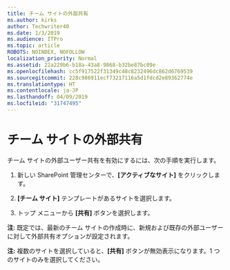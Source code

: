 ```yaml
---
title: チーム サイトの外部共有
ms.author: kirks
author: Techwriter40
ms.date: 1/3/2019
ms.audience: ITPro
ms.topic: article
ROBOTS: NOINDEX, NOFOLLOW
localization_priority: Normal
ms.assetid: 22a229b6-b18a-43a8-9868-b32be87bc09e
ms.openlocfilehash: cc5f917522f31349c48c8232496dc862d6769539
ms.sourcegitcommit: 228c986911ecf73217116a5d1fdcd2e89362774e
ms.translationtype: HT
ms.contentlocale: ja-JP
ms.lasthandoff: 04/09/2019
ms.locfileid: "31747495"
---
```

# <a name="external-sharing-with-a-team-site"></a>チーム サイトの外部共有

チーム サイトの外部ユーザー共有を有効にするには、次の手順を実行します。 
  
1. 新しい SharePoint 管理センターで、**[アクティブなサイト]** をクリックします。
  
2. **[チーム サイト]** テンプレートがあるサイトを選択します。 
  
3. トップ メニューから **[共有]** ボタンを選択します。 
  
 **注**: 既定では、最新のチーム サイトの作成時に、新規および既存の外部ユーザーに対して外部共有オプションが設定されます。 
  
 **注:** 複数のサイトを選択していると、**[共有]** ボタンが無効表示になります。1 つのサイトのみを選択してください。 
  

